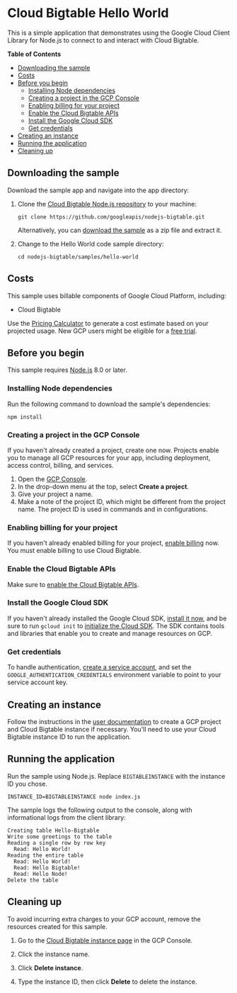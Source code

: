 # Cloud Bigtable Hello World

This is a simple application that demonstrates using the Google Cloud Client
Library for Node.js to connect to and interact with Cloud Bigtable.

**Table of Contents**

<!-- START doctoc generated TOC please keep comment here to allow auto update -->
<!-- DON'T EDIT THIS SECTION, INSTEAD RE-RUN doctoc TO UPDATE -->


- [Downloading the sample](#downloading-the-sample)
- [Costs](#costs)
- [Before you begin](#before-you-begin)
  - [Installing Node dependencies](#installing-node-dependencies)
  - [Creating a project in the GCP Console](#creating-a-project-in-the-gcp-console)
  - [Enabling billing for your project](#enabling-billing-for-your-project)
  - [Enable the Cloud Bigtable APIs](#enable-the-cloud-bigtable-apis)
  - [Install the Google Cloud SDK](#install-the-google-cloud-sdk)
  - [Get credentials](#get-credentials)
- [Creating an instance](#creating-an-instance)
- [Running the application](#running-the-application)
- [Cleaning up](#cleaning-up)

<!-- END doctoc generated TOC please keep comment here to allow auto update -->


## Downloading the sample

Download the sample app and navigate into the app directory:

1.  Clone the [Cloud Bigtable Node.js repository][github-repo] to your machine:

        git clone https://github.com/googleapis/nodejs-bigtable.git

    Alternatively, you can [download the sample][github-zip] as a zip file and
    extract it.

1.  Change to the Hello World code sample directory:

        cd nodejs-bigtable/samples/hello-world

[github-repo]: https://github.com/googleapis/nodejs-bigtable
[github-zip]: https://github.com/googleapis/nodejs-bigtable/archive/master.zip


## Costs

This sample uses billable components of Google Cloud Platform, including:

+   Cloud Bigtable

Use the [Pricing Calculator][bigtable-pricing] to generate a cost estimate
based on your projected usage.  New GCP users might be eligible for a [free
trial][free-trial].

[bigtable-pricing]: https://cloud.google.com/products/calculator/#id=1eb47664-13a2-4be1-9d16-6722902a7572
[free-trial]: https://cloud.google.com/free-trial


## Before you begin

This sample requires [Node.js][node] 8.0 or later.

[node]: https://nodejs.org

### Installing Node dependencies

Run the following command to download the sample's dependencies:

    npm install

### Creating a project in the GCP Console

If you haven't already created a project, create one now. Projects enable you
to manage all GCP resources for your app, including
deployment, access control, billing, and services.

1. Open the [GCP Console][cloud-console].
1. In the drop-down menu at the top, select **Create a project**.
1. Give your project a name.
1. Make a note of the project ID, which might be different from the project
   name. The project ID is used in commands and in configurations.

[cloud-console]: https://console.cloud.google.com/

### Enabling billing for your project

If you haven't already enabled billing for your project, [enable
billing][enable-billing] now. You must enable billing to use Cloud Bigtable.

[enable-billing]: https://console.cloud.google.com/projectselector/settings

### Enable the Cloud Bigtable APIs

Make sure to [enable the Cloud Bigtable APIs][enable-bigtable-api].

[enable-bigtable-api]: https://console.cloud.google.com/flows/enableapi?apiid=bigtable,bigtableadmin.googleapis.com

### Install the Google Cloud SDK

If you haven't already installed the Google Cloud SDK, [install it
now][cloud-sdk], and be sure to run `gcloud init` to [initialize the Cloud
SDK][cloud-sdk-init]. The SDK contains tools and libraries that enable you to
create and manage resources on GCP.

[cloud-sdk]: https://cloud.google.com/sdk/
[cloud-sdk-init]: https://cloud.google.com/sdk/docs/initializing

### Get credentials

To handle authentication, [create a service account][service-account], and set
the `GOOGLE_AUTHENTICATION_CREDENTIALS` environment variable to point to your
service account key.

[service-account]: https://cloud.google.com/docs/authentication/getting-started


## Creating an instance

Follow the instructions in the [user
documentation](https://cloud.google.com/bigtable/docs/creating-instance) to
create a GCP project and Cloud Bigtable instance if necessary. You'll need to
use your Cloud Bigtable instance ID to run the application.


## Running the application

Run the sample using Node.js. Replace `BIGTABLEINSTANCE` with the instance ID
you chose.

    INSTANCE_ID=BIGTABLEINSTANCE node index.js

The sample logs the following output to the console, along with informational
logs from the client library:

    Creating table Hello-Bigtable
    Write some greetings to the table
    Reading a single row by row key
      Read: Hello World!
    Reading the entire table
      Read: Hello World!
      Read: Hello Bigtable!
      Read: Hello Node!
    Delete the table


## Cleaning up

To avoid incurring extra charges to your GCP account, remove the resources
created for this sample.

1.  Go to the [Cloud Bigtable instance
    page](https://console.cloud.google.com//projectselector/bigtable/instances)
    in the GCP Console.

1.  Click the instance name.

1.  Click **Delete instance**.

1. Type the instance ID, then click **Delete** to delete the instance.
